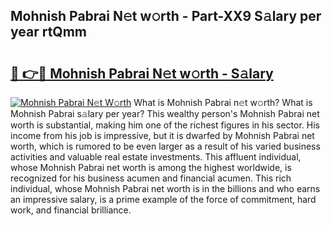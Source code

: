 ## Mohnish Pabrai N𝚎t w𝚘rth - Part-XX9 S𝚊lary per year rtQmm

# <h2><a href="http://gc3xesg.nevu.top/?p=Mohnish+Pabrai">🔗 👉🔴 Mohnish Pabrai N𝚎t w𝚘rth - S𝚊lary</a></h2>

[![Mohnish Pabrai N𝚎t W𝚘rth](https://i.imgur.com/Oavwk0R.jpeg)](http://gc3xesg.nevu.top/?p=Mohnish+Pabrai)
What is Mohnish Pabrai n𝚎t w𝚘rth? What is Mohnish Pabrai s𝚊lary per year?
This wealthy person's Mohnish Pabrai net worth is substantial, making him one of the richest figures in his sector. His income from his job is impressive, but it is dwarfed by Mohnish Pabrai net worth, which is rumored to be even larger as a result of his varied business activities and valuable real estate investments. This affluent individual, whose Mohnish Pabrai net worth is among the highest worldwide, is recognized for his business acumen and financial acumen. This rich individual, whose Mohnish Pabrai net worth is in the billions and who earns an impressive salary, is a prime example of the force of commitment, hard work, and financial brilliance.
